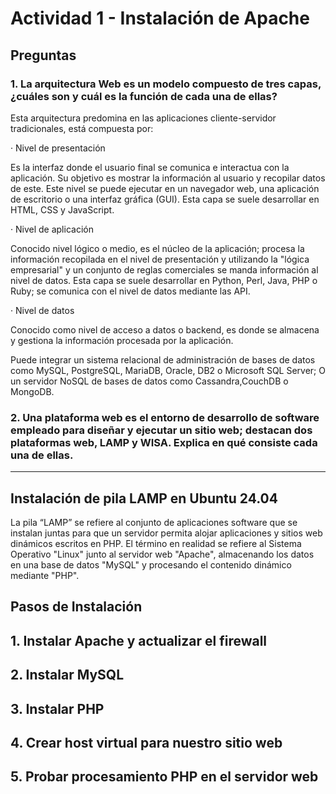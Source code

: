 # Actividad 1 - Instalación de Apache

## Preguntas

### 1. La arquitectura Web es un modelo compuesto de tres capas, ¿cuáles son y cuál es  la función de cada una de ellas?

Esta arquitectura predomina en las aplicaciones cliente-servidor tradicionales, está compuesta por:

· Nivel de presentación

Es la interfaz donde el usuario final se comunica e interactua con la aplicación. Su objetivo es mostrar la información al usuario y recopilar datos de este.
Este nivel se puede ejecutar en un navegador web, una aplicación de escritorio o una interfaz gráfica (GUI). Esta capa se suele desarrollar en HTML, CSS y JavaScript.

· Nivel de aplicación

Conocido nivel lógico o medio, es el núcleo de la aplicación; procesa la información recopilada en el nivel de presentación y utilizando la "lógica empresarial" y un conjunto de reglas comerciales se manda información al nivel de datos. Esta capa se suele desarrollar en Python, Perl, Java, PHP o Ruby; se comunica con el nivel de datos mediante las API.  

· Nivel de datos

Conocido como nivel de acceso a datos o backend, es donde se almacena y gestiona la información procesada por la aplicación. 

Puede integrar un sistema relacional de administración de bases de datos como MySQL, PostgreSQL, MariaDB, Oracle, DB2 o Microsoft SQL Server; O un servidor NoSQL de bases de datos como Cassandra,CouchDB o MongoDB.


### 2. Una plataforma web es el entorno de desarrollo de software empleado para  diseñar y ejecutar un sitio web; destacan dos plataformas web, LAMP y WISA. Explica en qué consiste cada una de ellas.
   ----------------------------------

## Instalación de pila LAMP en Ubuntu 24.04
La pila “LAMP” se refiere al conjunto de aplicaciones software que se instalan juntas para que un servidor permita alojar aplicaciones y sitios web dinámicos escritos en PHP. 
El término en realidad se refiere al Sistema Operativo "Linux" junto al servidor web "Apache", almacenando los datos en una base de datos "MySQL" y procesando el contenido dinámico mediante "PHP".

## Pasos de Instalación
**1. Instalar Apache y actualizar el firewall**  
   ------------------------------------------------------

**2. Instalar MySQL**  
   ----------------------------------------------
**3. Instalar PHP**  
   -------------------------------------------

**4. Crear host virtual para nuestro sitio web**
   ---------------------------------------

**5. Probar procesamiento PHP en el servidor web**
   -------------------------------

